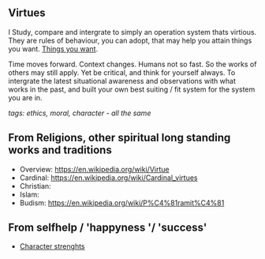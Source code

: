 ## Virtues
I Study, compare and intergrate to simply an operation system thats virtious. They are rules of behaviour, you can adopt, that may help you attain things you want. [Things you want](/whatdoyouwant).

Time moves forward. Context changes. Humans not so fast. So the works of others may still apply. Yet be critical, and think for yourself always. To intergrate the latest situational awareness and observations with what works in the past, and built your own best suiting / fit system for the system you are in.

*tags: ethics, moral, character - all the same*

## From Religions, other spiritual long standing works and traditions
* Overview: https://en.wikipedia.org/wiki/Virtue
* Cardinal: https://en.wikipedia.org/wiki/Cardinal_virtues
* Christian:
* Islam:
* Budism: https://en.wikipedia.org/wiki/P%C4%81ramit%C4%81 

## From selfhelp / 'happyness '/ 'success'
* [Character strenghts](https://www.viacharacter.org/www/Reports-Courses-Resources/Resources/Character-Strength-Fact-Sheets)